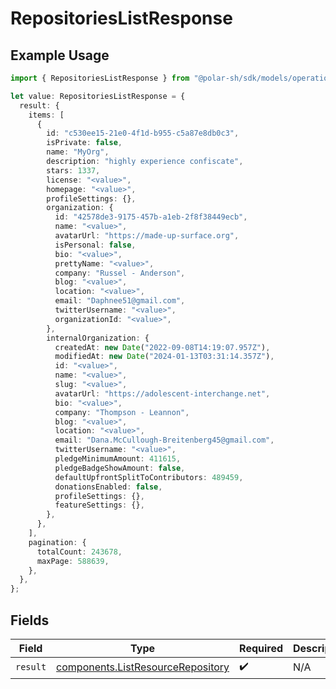 # RepositoriesListResponse

## Example Usage

```typescript
import { RepositoriesListResponse } from "@polar-sh/sdk/models/operations";

let value: RepositoriesListResponse = {
  result: {
    items: [
      {
        id: "c530ee15-21e0-4f1d-b955-c5a87e8db0c3",
        isPrivate: false,
        name: "MyOrg",
        description: "highly experience confiscate",
        stars: 1337,
        license: "<value>",
        homepage: "<value>",
        profileSettings: {},
        organization: {
          id: "42578de3-9175-457b-a1eb-2f8f38449ecb",
          name: "<value>",
          avatarUrl: "https://made-up-surface.org",
          isPersonal: false,
          bio: "<value>",
          prettyName: "<value>",
          company: "Russel - Anderson",
          blog: "<value>",
          location: "<value>",
          email: "Daphnee51@gmail.com",
          twitterUsername: "<value>",
          organizationId: "<value>",
        },
        internalOrganization: {
          createdAt: new Date("2022-09-08T14:19:07.957Z"),
          modifiedAt: new Date("2024-01-13T03:31:14.357Z"),
          id: "<value>",
          name: "<value>",
          slug: "<value>",
          avatarUrl: "https://adolescent-interchange.net",
          bio: "<value>",
          company: "Thompson - Leannon",
          blog: "<value>",
          location: "<value>",
          email: "Dana.McCullough-Breitenberg45@gmail.com",
          twitterUsername: "<value>",
          pledgeMinimumAmount: 411615,
          pledgeBadgeShowAmount: false,
          defaultUpfrontSplitToContributors: 489459,
          donationsEnabled: false,
          profileSettings: {},
          featureSettings: {},
        },
      },
    ],
    pagination: {
      totalCount: 243678,
      maxPage: 588639,
    },
  },
};
```

## Fields

| Field                                                                                  | Type                                                                                   | Required                                                                               | Description                                                                            |
| -------------------------------------------------------------------------------------- | -------------------------------------------------------------------------------------- | -------------------------------------------------------------------------------------- | -------------------------------------------------------------------------------------- |
| `result`                                                                               | [components.ListResourceRepository](../../models/components/listresourcerepository.md) | :heavy_check_mark:                                                                     | N/A                                                                                    |